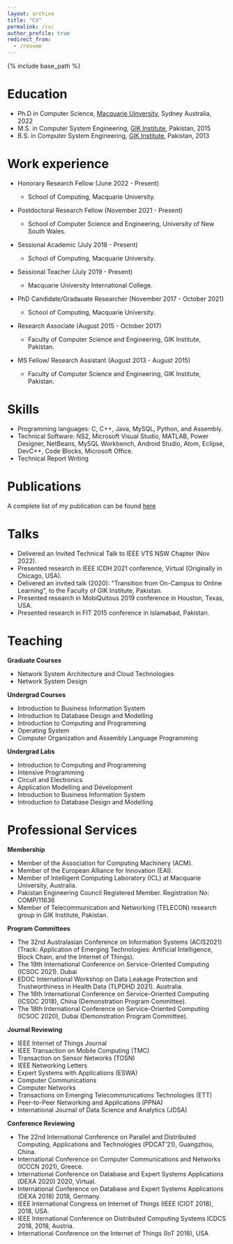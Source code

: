 ```yaml
---
layout: archive
title: "CV"
permalink: /cv/
author_profile: true
redirect_from:
  - /resume
---
```


{% include base_path %}

Education
======
* Ph.D in Computer Science, [Macquarie Uinversity](https://www.mq.edu.au/), Sydney Australia, 2022
* M.S. in Computer System Engineering, [GIK Institute](https://giki.edu.pk/), Pakistan, 2015
* B.S. in Computer System Engineering, [GIK Institute](https://giki.edu.pk/), Pakistan, 2013

Work experience
======
* Honorary Research Fellow (June 2022 - Present)
  * School of Computing, Macquarie University.
 
* Postdoctoral Research Fellow (November 2021 - Present)
  * School of Computer Science and Engineering, University of New South Wales.

* Sessional Academic (July 2018 - Present) 
  * School of Computing, Macquarie University.

* Sessional Teacher (July 2019 - Present) 
  * Macquarie University International College.
* PhD Candidate/Gradauate Researcher (November 2017 - October 2021)
  * School of Computing, Macquarie University.

<!--- * Research Assistant (July 2021- November 2021)--->
<!---  * Australian Research Council project "Context and Activity Recognition for Personalised Behaviour Recommendation (ARC LP190100140)".)--->

<!--- * Research Assistant (May 2018 - Nov 2018)--->
<!---  * Australian Research Council LIEF project "A Large-Scale Distributed Experimental Facility for the Internet of Things (ARC LE18010058)".)--->

* Research Associate (August 2015 - October 2017)  
  * Faculty of Computer Science and Engineering, GIK Institute, Pakistan.

* MS Fellow/ Research Assistant (August 2013 - August 2015) 
  * Faculty of Computer Science and Engineering, GIK Institute, Pakistan.

  
Skills
======
* Programming languages: C, C++, Java, MySQL, Python, and Assembly. 
* Technical Software: NS2, Microsoft Visual Studio, MATLAB, Power Designer, NetBeans, MySQL Workbench, Android Studio, Atom, Eclipse, DevC++, Code Blocks, Microsoft Office.
* Technical Report Writing

Publications 
======
A complete list of my publication can be found [here](https://scholar.google.com.au/citations?user=h1hEBrEAAAAJ&hl=en&oi=ao)
  
Talks
======
* Delivered an Invited Technical Talk to IEEE VTS NSW Chapter (Nov 2022).
* Presented research in IEEE ICDH 2021 conference, Virtual (Originally in Chicago, USA).
* Delivered an invited talk (2020): "Transition from On-Campus to Online Learning", to the Faculty of GIK Institute, Pakistan. 
* Presented research in MobiQuitous 2019 conference in Houston, Texas, USA.
* Presented research in FIT 2015 conference in Islamabad, Pakistan.

  
Teaching
======
**Graduate Courses**
  * Network System Architecture and Cloud Technologies
  * Network System Design
          
**Undergrad Courses**
*	Introduction to Business Information System
*	Introduction to Database Design and Modelling
*	Introduction to Computing and Programming
*	Operating System
*	Computer Organization and Assembly Language Programming

**Undergrad Labs**
*	Introduction to Computing and Programming
*	Intensive Programming
*	Circuit and Electronics
*	Application Modelling and Development
*	Introduction to Business Information System
*	Introduction to Database Design and Modelling

Professional Services
======
**Membership**
*	Member of the Association for Computing Machinery (ACM).
*	Member of the  European Alliance for Innovation (EAI).
*	Member of Intelligent Computing Laboratory (ICL) at Macquarie University, Australia.
*	Pakistan Engineering Council Registered Member. Registration No: COMP/11636
*	Member of Telecommunication and Networking (TELECON) research group in GIK Institute, Pakistan.

**Program Committees**
*	The 32nd Australasian Conference on Information Systems (ACIS2021) (Track: Application of Emerging Technologies: Artificial Intelligence, Block Chain, and the Internet of Things).
*	The 19th International Conference on Service-Oriented Computing (ICSOC 2021). Dubai
*	EDOC International Workshop on Data Leakage Protection and Trustworthiness in Health Data (TLPDHD 2021). Australia.
*	The 16th International Conference on Service-Oriented Computing (ICSOC 2018), China (Demonstration Program Committee).
*	The 18th International Conference on Service-Oriented Computing (ICSOC 2020), Dubai (Demonstration Program Committee).

**Journal Reviewing**
*	IEEE Internet of Things Journal
*	IEEE Transaction on Mobile Computing (TMC)
*	Transaction on Sensor Networks (TOSN)
*	IEEE Networking Letters
*	Expert Systems with Applications (ESWA)
*	Computer Communications
*	Computer Networks
*	Transactions on Emerging Telecommunications Technologies (ETT)
*	Peer-to-Peer Networking and Applications (PPNA)
*	International Journal of Data Science and Analytics (JDSA)

**Conference Reviewing**
*	The 22nd International Conference on Parallel and Distributed Computing, Applications and Technologies (PDCAT’21), Guangzhou, China.
*	International Conference on Computer Communications and Networks (ICCCN 2021), Greece.
*	International Conference on Database and Expert Systems Applications (DEXA 2020) 2020, Virtual.
*	International Conference on Database and Expert Systems Applications (DEXA 2018) 2018, Germany. 
*	IEEE International Congress on Internet of Things (IEEE ICIOT 2018), 2018, USA.
*	IEEE International Conference on Distributed Computing Systems ICDCS 2018, 2018, Austria.
*	International Conference on the Internet of Things (IoT 2018), USA

